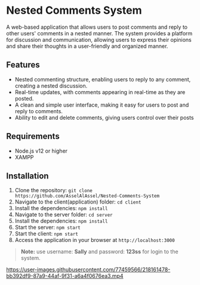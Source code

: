# Nested Comments System

A web-based application that allows users to post comments and reply to other users' comments in a nested manner. The system provides a platform for discussion and communication, allowing users to express their opinions and share their thoughts in a user-friendly and organized manner.

## Features

-   Nested commenting structure, enabling users to reply to any comment, creating a nested discussion.
-   Real-time updates, with comments appearing in real-time as they are posted.
-   A clean and simple user interface, making it easy for users to post and reply to comments.
-   Ability to edit and delete comments, giving users control over their posts

## Requirements

-   Node.js v12 or higher
- XAMPP

## Installation

1.  Clone the repository: `git clone https://github.com/AsselAlAssel/Nested-Comments-System`
2.  Navigate to the client(application) folder: `cd client`
3.  Install the dependencies: `npm install`
4.  Navigate to the server folder: `cd server`
5.  Install the dependencies: `npm install`
6.  Start the server: `npm start`
7. Start the client: `npm start`
8.  Access the application in your browser at `http://localhost:3000`

> **Note:** use username: **Sally** and password: **123ss** for login to the system.



https://user-images.githubusercontent.com/77459566/218161478-bb392df9-87a9-44af-9f31-a6a4f0676ea3.mp4

